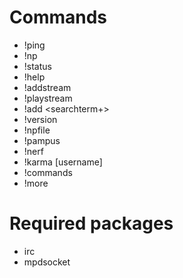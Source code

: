 # Commands
* !ping
* !np
* !status
* !help
* !addstream <streamurl>
* !playstream <streamurl>
* !add <searchterm+>
* !version
* !npfile
* !pampus
* !nerf
* !karma [username]
* !commands
* !more

# Required packages
* irc
* mpdsocket